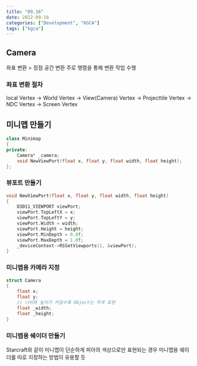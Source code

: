 ```yaml
---
title: "09.16"
date: 2022-09-16
categories: ["Development", "KGCA"]
tags: ["kgca"]
---
```

## Camera
좌표 변환 = 정점 공간 변환
주로 행렬을 통해 변환 작업 수행

### 좌표 변환 절차
local Vertex
-> World Vertex
-> View(Camera) Vertex
-> Projecttile Vertex
-> NDC Vertex
-> Screen Vertex

## 미니맵 만들기
```cpp
class Minimap
{
private:
	Camera* _camera;
	void NewViewPort(float x, float y, float width, float height);
};
```
### 뷰포트 만들기
```cpp
void NewViewPort(float x, float y, float width, float height)
{
	D3D11_VIEWPORT viewPort;
	viewPort.TopLeftX = x;
	viewPort.TopLeftY = y;
	viewPort.Width = width;
	viewPort.Height = height;
	viewPort.MinDepth = 0.0f;
	viewPort.MaxDepth = 1.0f;
	_deviceContext->RSSetViewports(1, &viewPort);
}
```
### 미니맵용 카메라 지정
```cpp
struct Camera
{
	float x;
    float y;
    // 너비와 높이가 커질수록 Object는 작게 표현
	float _width;
    float _height;
}
```
### 미니맵용 쉐이더 만들기
Starcraft와 같이 미니맵이 단순하게 피아의 색상으로만 표현되는 경우 미니맵용 쉐이더를 따로 지정하는 방법이 유용할 듯